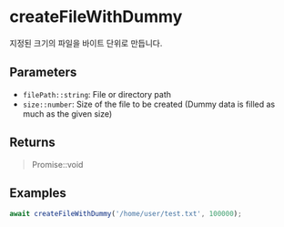 # createFileWithDummy <Badge type="tip" text="JavaScript" />

지정된 크기의 파일을 바이트 단위로 만듭니다.

## Parameters

- `filePath::string`: File or directory path
- `size::number`: Size of the file to be created (Dummy data is filled as much as the given size)

## Returns

> Promise::void

## Examples

```javascript
await createFileWithDummy('/home/user/test.txt', 100000);
```
